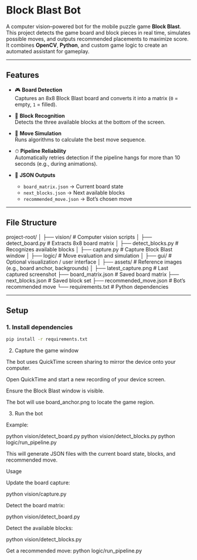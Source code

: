 # Block Blast Bot

A computer vision–powered bot for the mobile puzzle game **Block Blast**.  
This project detects the game board and block pieces in real time, simulates possible moves, and outputs recommended placements to maximize score. It combines **OpenCV**, **Python**, and custom game logic to create an automated assistant for gameplay.

---

## Features

- 🎮 **Board Detection**  
  Captures an 8x8 Block Blast board and converts it into a matrix (`0` = empty, `1` = filled).  

- 🧩 **Block Recognition**  
  Detects the three available blocks at the bottom of the screen.  

- 🤖 **Move Simulation**  
  Runs algorithms to calculate the best move sequence.  

- ⏱ **Pipeline Reliability**  
  Automatically retries detection if the pipeline hangs for more than 10 seconds (e.g., during animations).  

- 📂 **JSON Outputs**  
  - `board_matrix.json` → Current board state  
  - `next_blocks.json` → Next available blocks  
  - `recommended_move.json` → Bot’s chosen move  

---

## File Structure

project-root/
│
├── vision/ # Computer vision scripts
│ ├── detect_board.py # Extracts 8x8 board matrix
│ ├── detect_blocks.py # Recognizes available blocks
│ ├── capture.py # Capture Block Blast window
│
├── logic/ # Move evaluation and simulation
│
├── gui/ # Optional visualization / user interface
│
├── assets/ # Reference images (e.g., board anchor, backgrounds)
│
├── latest_capture.png # Last captured screenshot
├── board_matrix.json # Saved board matrix
├── next_blocks.json # Saved block set
├── recommended_move.json # Bot’s recommended move
└── requirements.txt # Python dependencies

---

## Setup

### 1. Install dependencies
```bash
pip install -r requirements.txt
```

2. Capture the game window

The bot uses QuickTime screen sharing to mirror the device onto your computer.

Open QuickTime and start a new recording of your device screen.

Ensure the Block Blast window is visible.

The bot will use board_anchor.png to locate the game region.

3. Run the bot

Example:

python vision/detect_board.py
python vision/detect_blocks.py
python logic/run_pipeline.py


This will generate JSON files with the current board state, blocks, and recommended move.

Usage

Update the board capture:

python vision/capture.py


Detect the board matrix:

python vision/detect_board.py


Detect the available blocks:

python vision/detect_blocks.py


Get a recommended move:
python logic/run_pipeline.py
